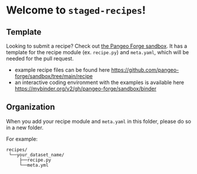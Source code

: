 # Welcome to `staged-recipes`!

## Template

Looking to submit a recipe? Check out [the Pangeo Forge sandbox](https://github.com/pangeo-forge/sandbox). It has a template for the recipe module (ex. `recipe.py`) and `meta.yaml`, which will be needed for the pull request.

- example recipe files can be found here https://github.com/pangeo-forge/sandbox/tree/main/recipe
- an interactive coding environment with the examples is available here https://mybinder.org/v2/gh/pangeo-forge/sandbox/binder

## Organization

When you add your recipe module and `meta.yaml` in this folder, please do so in a new folder.

For example:

```
recipes/
 └──your_dataset_name/
     ├──recipe.py
     └──meta.yml
```

